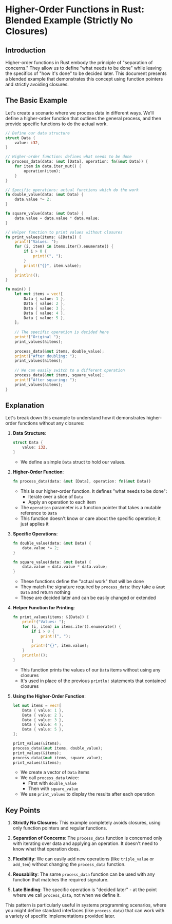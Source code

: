 # Higher-Order Functions in Rust: Blended Example (Strictly No Closures)

## Introduction

Higher-order functions in Rust embody the principle of "separation of concerns." They allow us to define "what needs to be done" while leaving the specifics of "how it's done" to be decided later. This document presents a blended example that demonstrates this concept using function pointers and strictly avoiding closures.

## The Basic Example

Let's create a scenario where we process data in different ways. We'll define a higher-order function that outlines the general process, and then provide specific functions to do the actual work.

```rust
// Define our data structure
struct Data {
    value: i32,
}

// Higher-order function: defines what needs to be done
fn process_data(data: &mut [Data], operation: fn(&mut Data)) {
    for item in data.iter_mut() {
        operation(item);
    }
}

// Specific operations: actual functions which do the work
fn double_value(data: &mut Data) {
    data.value *= 2;
}

fn square_value(data: &mut Data) {
    data.value = data.value * data.value;
}

// Helper function to print values without closures
fn print_values(items: &[Data]) {
    print!("Values: ");
    for (i, item) in items.iter().enumerate() {
        if i > 0 {
            print!(", ");
        }
        print!("{}", item.value);
    }
    println!();
}

fn main() {
    let mut items = vec![
        Data { value: 1 },
        Data { value: 2 },
        Data { value: 3 },
        Data { value: 4 },
        Data { value: 5 },
    ];
    
    // The specific operation is decided here
    print!("Original ");
    print_values(&items);
    
    process_data(&mut items, double_value);
    print!("After doubling: ");
    print_values(&items);
    
    // We can easily switch to a different operation
    process_data(&mut items, square_value);
    print!("After squaring: ");
    print_values(&items);
}
```

## Explanation

Let's break down this example to understand how it demonstrates higher-order functions without any closures:

1. **Data Structure**:
   ```rust
   struct Data {
       value: i32,
   }
   ```
   - We define a simple `Data` struct to hold our values.

2. **Higher-Order Function**:
   ```rust
   fn process_data(data: &mut [Data], operation: fn(&mut Data))
   ```
   - This is our higher-order function. It defines "what needs to be done":
     - Iterate over a slice of `Data`
     - Apply an operation to each item
   - The `operation` parameter is a function pointer that takes a mutable reference to `Data`
   - This function doesn't know or care about the specific operation; it just applies it

3. **Specific Operations**:
   ```rust
   fn double_value(data: &mut Data) {
       data.value *= 2;
   }

   fn square_value(data: &mut Data) {
       data.value = data.value * data.value;
   }
   ```
   - These functions define the "actual work" that will be done
   - They match the signature required by `process_data`: they take a `&mut Data` and return nothing
   - These are decided later and can be easily changed or extended

4. **Helper Function for Printing**:
   ```rust
   fn print_values(items: &[Data]) {
       print!("Values: ");
       for (i, item) in items.iter().enumerate() {
           if i > 0 {
               print!(", ");
           }
           print!("{}", item.value);
       }
       println!();
   }
   ```
   - This function prints the values of our `Data` items without using any closures
   - It's used in place of the previous `println!` statements that contained closures

5. **Using the Higher-Order Function**:
   ```rust
   let mut items = vec![
       Data { value: 1 },
       Data { value: 2 },
       Data { value: 3 },
       Data { value: 4 },
       Data { value: 5 },
   ];
   
   print_values(&items);
   process_data(&mut items, double_value);
   print_values(&items);
   process_data(&mut items, square_value);
   print_values(&items);
   ```
   - We create a vector of `Data` items
   - We call `process_data` twice:
     - First with `double_value`
     - Then with `square_value`
   - We use `print_values` to display the results after each operation

## Key Points

1. **Strictly No Closures**: This example completely avoids closures, using only function pointers and regular functions.

2. **Separation of Concerns**: The `process_data` function is concerned only with iterating over data and applying an operation. It doesn't need to know what that operation does.

3. **Flexibility**: We can easily add new operations (like `triple_value` or `add_ten`) without changing the `process_data` function.

4. **Reusability**: The same `process_data` function can be used with any function that matches the required signature.

5. **Late Binding**: The specific operation is "decided later" - at the point where we call `process_data`, not when we define it.

This pattern is particularly useful in systems programming scenarios, where you might define standard interfaces (like `process_data`) that can work with a variety of specific implementations provided later.



